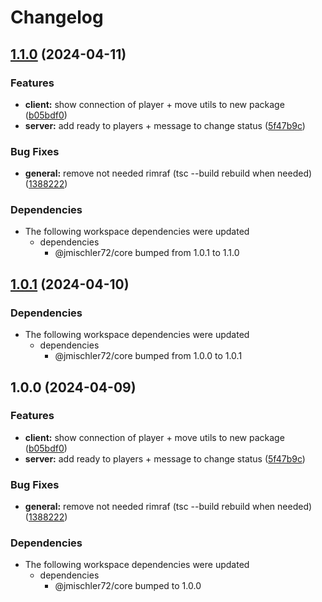 # Changelog

## [1.1.0](https://github.com/jmischler72/tetrarena/compare/types-v1.0.1...types-v1.1.0) (2024-04-11)


### Features

* **client:** show connection of player + move utils to new package ([b05bdf0](https://github.com/jmischler72/tetrarena/commit/b05bdf0fe26b33204faadbbdfc27238f47ea3092))
* **server:** add ready to players + message to change status ([5f47b9c](https://github.com/jmischler72/tetrarena/commit/5f47b9c08465d1100d0ce9ec7b7ed69acba2c3bd))


### Bug Fixes

* **general:** remove not needed rimraf (tsc --build rebuild when needed) ([1388222](https://github.com/jmischler72/tetrarena/commit/1388222a2009d7b1ff55216c8763af6a95c352b0))


### Dependencies

* The following workspace dependencies were updated
  * dependencies
    * @jmischler72/core bumped from 1.0.1 to 1.1.0

## [1.0.1](https://github.com/jmischler72/tetrarena/compare/types-v1.0.0...types-v1.0.1) (2024-04-10)


### Dependencies

* The following workspace dependencies were updated
  * dependencies
    * @jmischler72/core bumped from 1.0.0 to 1.0.1

## 1.0.0 (2024-04-09)


### Features

* **client:** show connection of player + move utils to new package ([b05bdf0](https://github.com/jmischler72/tetrarena/commit/b05bdf0fe26b33204faadbbdfc27238f47ea3092))
* **server:** add ready to players + message to change status ([5f47b9c](https://github.com/jmischler72/tetrarena/commit/5f47b9c08465d1100d0ce9ec7b7ed69acba2c3bd))


### Bug Fixes

* **general:** remove not needed rimraf (tsc --build rebuild when needed) ([1388222](https://github.com/jmischler72/tetrarena/commit/1388222a2009d7b1ff55216c8763af6a95c352b0))


### Dependencies

* The following workspace dependencies were updated
  * dependencies
    * @jmischler72/core bumped to 1.0.0
